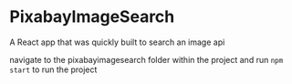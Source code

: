 # PixabayImageSearch

A React app that was quickly built to search an image api

navigate to the pixabayimagesearch folder within the project and run ```npm start``` to run the project

